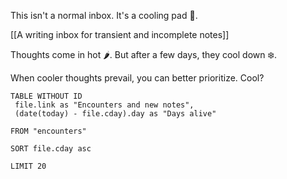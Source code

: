This isn't a normal inbox. It's a cooling pad 🧊.

[[A writing inbox for transient and incomplete notes]]

Thoughts come in hot 🌶. But after a few days, they cool down ❄️.

When cooler thoughts prevail, you can better prioritize. Cool? 

``` dataview
TABLE WITHOUT ID
 file.link as "Encounters and new notes",
 (date(today) - file.cday).day as "Days alive"

FROM "encounters" 

SORT file.cday asc

LIMIT 20
```
